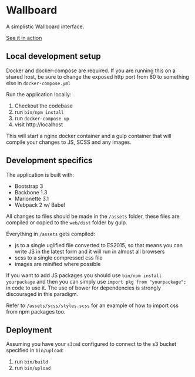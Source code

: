 # Wallboard

A simplistic Wallboard interface.

[See it in action](https://s3-ap-southeast-2.amazonaws.com/jc21-dashboard/index.html)

## Local development setup

Docker and docker-compose are required. If you are running this on a shared host, be sure to change the exposed http port from 80 to something else in `docker-compose.yml`

Run the application locally:

1. Checkout the codebase
2. run `bin/npm install`
3. run `docker-compose up`
4. visit http://localhost

This will start a nginx docker container and a gulp container that will compile your changes to JS, SCSS and any images.


## Development specifics

The application is built with:

- Bootstrap 3
- Backbone 1.3
- Marionette 3.1
- Webpack 2 w/ Babel

All changes to files should be made in the `/assets` folder, these files are compiled or copied to the `web/dist` folder by gulp.

Everything in `/assets` gets compiled:

- js to a single uglified file converted to ES2015, so that means you can write JS in the latest form and it will run in almost all browsers
- scss to a single compressed css file
- images are minified where possible

If you want to add JS packages you should use `bin/npm install yourpackage` and then you can simply use `import pkg from "yourpackage";` in code to use it. The use
of bower for dependencies is strongly discouraged in this paradigm.

Refer to `/assets/scss/styles.scss` for an example of how to import css from npm packages too.


## Deployment

Assuming you have your `s3cmd` configured to connect to the s3 bucket specified in `bin/upload`:

1. run `bin/build`
2. run `bin/upload`
